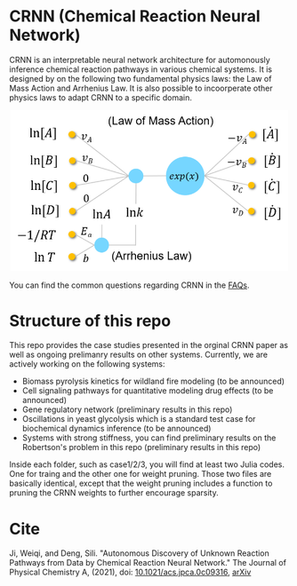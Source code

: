 # CRNN (Chemical Reaction Neural Network)

CRNN is an interpretable neural network architecture for automonously inference chemical reaction pathways in various chemical systems. It is designed by on the following two fundamental physics laws: the Law of Mass Action and Arrhenius Law. It is also possible to incoorperate other physics laws to adapt CRNN to a specific domain.

<p align="center">
<img src="./assets/CRNN_TOC.png" width="500">
</p>

You can find the common questions regarding CRNN in the [FAQs](https://github.com/DENG-MIT/CRNN/wiki/FAQs).

# Structure of this repo

This repo provides the case studies presented in the orginal CRNN paper as well as ongoing prelimanry results on other systems. Currently, we are actively working on the following systems:

* Biomass pyrolysis kinetics for wildland fire modeling (to be announced)
* Cell signaling pathways for quantitative modeling drug effects (to be announced)
* Gene regulatory network (preliminary results in this repo)
* Oscillations in yeast glycolysis which is a standard test case for biochemical dynamics inference (to be announced)
* Systems with strong stiffness, you can find preliminary results on the Robertson's problem in this repo (preliminary results in this repo)

Inside each folder, such as case1/2/3, you will find at least two Julia codes. One for traing and the other one for weight pruning. Those two files are basically identical, except that the weight pruning includes a function to pruning the CRNN weights to further encourage sparsity.

# Cite
Ji, Weiqi, and Deng, Sili. "Autonomous Discovery of Unknown Reaction Pathways from Data by Chemical Reaction Neural Network." The Journal of Physical Chemistry A, (2021), doi: [10.1021/acs.jpca.0c09316](https://pubs.acs.org/doi/full/10.1021/acs.jpca.0c09316), [arXiv](https://arxiv.org/abs/2002.09062)
